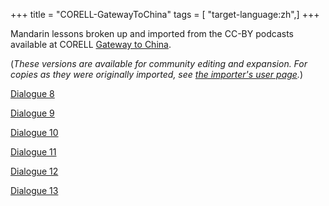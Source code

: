 +++
title = "CORELL-GatewayToChina"
tags = [ "target-language:zh",]
+++

Mandarin lessons broken up and imported from the CC-BY podcasts
available at CORELL [Gateway to
China](http://podcasts.coerll.utexas.edu/collection/chinese-dialogues/).

(*These versions are available for community editing and expansion. For
copies as they were originally imported, see [the importer's user
page](http://wikiotics.org/user/ian/CORELL-GatewayToChina).*)

[Dialogue 8](http://wikiotics.org/zh/coerll-mandarin-lesson2-dialogue8)

[Dialogue 9](http://wikiotics.org/zh/coerll-mandarin-lesson2-dialogue9)

[Dialogue 10](http://wikiotics.org/zh/coerll-mandarin-lesson2-dialogue10)

[Dialogue 11](http://wikiotics.org/zh/coerll-mandarin-lesson2-dialogue11)

[Dialogue 12](http://wikiotics.org/zh/coerll-mandarin-lesson2-dialogue12)

[Dialogue 13](http://wikiotics.org/zh/coerll-mandarin-lesson2-dialogue13)

